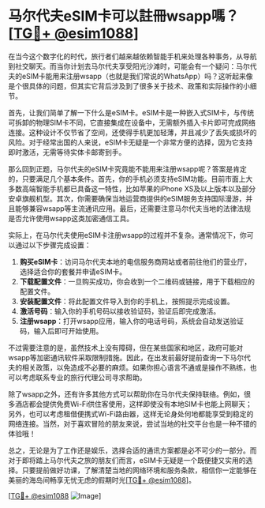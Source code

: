 # 马尔代夫eSIM卡可以註冊wsapp嗎？[[TG💪+ @esim1088](https://t.me/s/esim1088)]

在当今这个数字化的时代，旅行者们越来越依赖智能手机来处理各种事务，从导航到社交聊天。而当你计划去马尔代夫享受阳光沙滩时，可能会有一个疑问：马尔代夫的eSIM卡能用来注册wsapp（也就是我们常说的WhatsApp）吗？这听起来像是个很具体的问题，但其实它背后涉及到了很多关于技术、政策和实际操作的小细节。

首先，让我们简单了解一下什么是eSIM卡。eSIM卡是一种嵌入式SIM卡，与传统可拆卸的物理SIM卡不同，它直接集成在设备中，无需额外插入卡片即可完成网络连接。这种设计不仅节省了空间，还使得手机更加轻薄，并且减少了丢失或损坏的风险。对于经常出国的人来说，eSIM卡无疑是一个非常方便的选择，因为它支持即时激活，无需等待实体卡邮寄到手。

那么回到正题，马尔代夫的eSIM卡究竟能不能用来注册wsapp呢？答案是肯定的，只要满足几个基本条件。首先，你的手机必须支持eSIM功能。目前市面上大多数高端智能手机都已具备这一特性，比如苹果的iPhone XS及以上版本以及部分安卓旗舰机型。其次，你需要确保当地运营商提供的eSIM服务支持国际漫游，并且能够兼容wsapp等主流通讯应用。最后，还需要注意马尔代夫当地的法律法规是否允许使用wsapp这类加密通信工具。

实际上，在马尔代夫使用eSIM卡注册wsapp的过程并不复杂。通常情况下，你可以通过以下步骤完成设置：

1. **购买eSIM卡**：访问马尔代夫本地的电信服务商网站或者前往他们的营业厅，选择适合你的套餐并申请eSIM卡。
2. **下载配置文件**：一旦购买成功，你会收到一个二维码或链接，用于下载相应的配置文件。
3. **安装配置文件**：将此配置文件导入到你的手机上，按照提示完成设置。
4. **激活号码**：输入你的手机号码以接收验证码，验证后即完成激活。
5. **注册wsapp**：打开wsapp应用，输入你的电话号码，系统会自动发送验证码，输入后即可开始使用。

不过需要注意的是，虽然技术上没有障碍，但在某些国家和地区，政府可能对wsapp等加密通讯软件采取限制措施。因此，在出发前最好提前查询一下马尔代夫的相关政策，以免造成不必要的麻烦。如果你担心语言不通或是操作不熟练，也可以考虑联系专业的旅行代理公司寻求帮助。

除了wsapp之外，还有许多其他方式可以帮助你在马尔代夫保持联络。例如，很多酒店都会提供免费Wi-Fi供住客使用，这样即使没有本地SIM卡也能上网聊天；另外，也可以考虑租借便携式Wi-Fi路由器，这样无论身处何地都能享受到稳定的网络连接。当然，对于喜欢冒险的朋友来说，尝试当地的社交平台也是一种不错的体验哦！

总之，无论是为了工作还是娱乐，选择合适的通讯方案都是必不可少的一部分。而对于即将踏上马尔代夫之旅的朋友们而言，eSIM卡无疑是一个既便捷又实用的选择。只要提前做好功课，了解清楚当地的网络环境和服务条款，相信你一定能够在美丽的海岛间畅享无忧无虑的假期时光[[TG💪+ @esim1088](https://t.me/s/esim1088)]。

[[TG💪+ @esim1088](https://t.me/s/esim1088) ![Image](https://i.postimg.cc/4NQfJmqS/Snipaste-2025-05-13-00-14-12.png)]